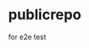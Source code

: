 # publicrepo
for e2e test


















































































































































































































































































































































































































































































































































































































































































































































































































































































































































































































































































































































































































































































































































































































































































































































































































































































































































































































































































































































































































































































































































































































































































































































































































































































































































































































































































































































































































































